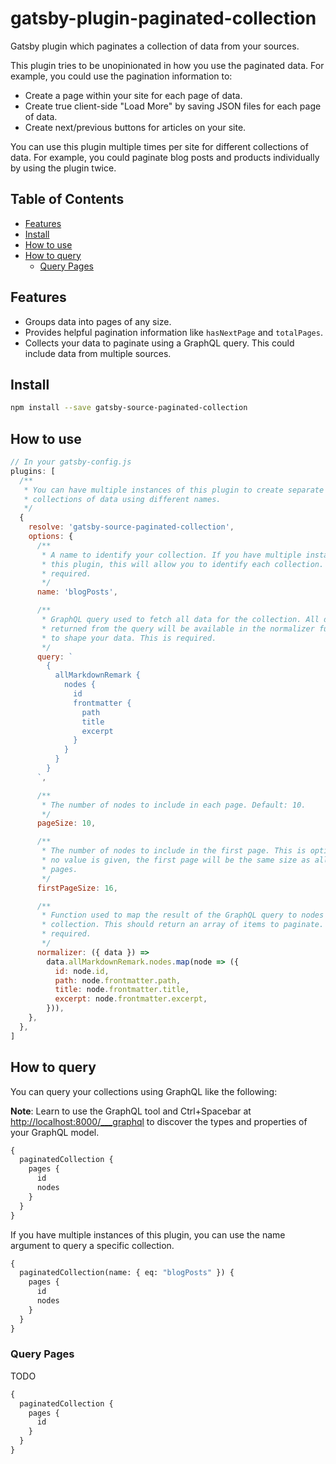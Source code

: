 # gatsby-plugin-paginated-collection

Gatsby plugin which paginates a collection of data from your sources.

This plugin tries to be unopinionated in how you use the paginated data. For
example, you could use the pagination information to:

- Create a page within your site for each page of data.
- Create true client-side "Load More" by saving JSON files for each page of
  data.
- Create next/previous buttons for articles on your site.

You can use this plugin multiple times per site for different collections of
data. For example, you could paginate blog posts and products individually by
using the plugin twice.

## Table of Contents

- [Features](#features)
- [Install](#install)
- [How to use](#how-to-use)
- [How to query](#how-to-query)
  - [Query Pages](#query-pages)

## Features

- Groups data into pages of any size.
- Provides helpful pagination information like `hasNextPage` and `totalPages`.
- Collects your data to paginate using a GraphQL query. This could include data
  from multiple sources.

## Install

```sh
npm install --save gatsby-source-paginated-collection
```

## How to use

```javascript
// In your gatsby-config.js
plugins: [
  /**
   * You can have multiple instances of this plugin to create separate
   * collections of data using different names.
   */
  {
    resolve: 'gatsby-source-paginated-collection',
    options: {
      /**
       * A name to identify your collection. If you have multiple instances of
       * this plugin, this will allow you to identify each collection. This is
       * required.
       */
      name: 'blogPosts',

      /**
       * GraphQL query used to fetch all data for the collection. All data
       * returned from the query will be available in the normalizer function
       * to shape your data. This is required.
       */
      query: `
        {
          allMarkdownRemark {
            nodes {
              id
              frontmatter {
                path
                title
                excerpt
              }
            }
          }
        }
      `,

      /**
       * The number of nodes to include in each page. Default: 10.
       */
      pageSize: 10,

      /**
       * The number of nodes to include in the first page. This is optional. If
       * no value is given, the first page will be the same size as all other
       * pages.
       */
      firstPageSize: 16,

      /**
       * Function used to map the result of the GraphQL query to nodes in the
       * collection. This should return an array of items to paginate. This is
       * required.
       */
      normalizer: ({ data }) =>
        data.allMarkdownRemark.nodes.map(node => ({
          id: node.id,
          path: node.frontmatter.path,
          title: node.frontmatter.title,
          excerpt: node.frontmatter.excerpt,
        })),
    },
  },
]
```

## How to query

You can query your collections using GraphQL like the following:

**Note**: Learn to use the GraphQL tool and Ctrl+Spacebar at
<http://localhost:8000/___graphql> to discover the types and properties of your
GraphQL model.

```graphql
{
  paginatedCollection {
    pages {
      id
      nodes
    }
  }
}
```

If you have multiple instances of this plugin, you can use the name argument to
query a specific collection.

```graphql
{
  paginatedCollection(name: { eq: "blogPosts" }) {
    pages {
      id
      nodes
    }
  }
}
```

### Query Pages

TODO

```graphql
{
  paginatedCollection {
    pages {
      id
    }
  }
}
```

